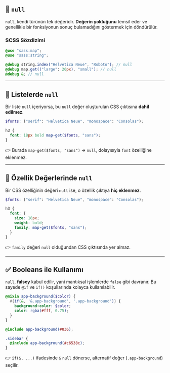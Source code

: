 ## 🚫 `null`

`null`, kendi türünün tek değeridir. **Değerin yokluğunu** temsil eder ve genellikle bir fonksiyonun sonuç bulamadığını göstermek için döndürülür.

### SCSS Sözdizimi

```scss
@use "sass:map";
@use "sass:string";

@debug string.index("Helvetica Neue", "Roboto"); // null
@debug map.get(("large": 20px), "small"); // null
@debug &; // null
```

---

## 📝 Listelerde `null`

Bir liste `null` içeriyorsa, bu `null` değer oluşturulan CSS çıktısına **dahil edilmez**.

```scss
$fonts: ("serif": "Helvetica Neue", "monospace": "Consolas");

h3 {
  font: 18px bold map-get($fonts, "sans");
}
```

👉 Burada `map-get($fonts, "sans")` → `null`, dolayısıyla `font` özelliğine eklenmez.

---

## 📝 Özellik Değerlerinde `null`

Bir CSS özelliğinin değeri `null` ise, o özellik çıktıya **hiç eklenmez**.

```scss
$fonts: ("serif": "Helvetica Neue", "monospace": "Consolas");

h3 {
  font: {
    size: 18px;
    weight: bold;
    family: map-get($fonts, "sans");
  }
}
```

👉 `family` değeri `null` olduğundan CSS çıktısında yer almaz.

---

## ✅ Booleans ile Kullanımı

`null`, **falsey** kabul edilir, yani mantıksal işlemlerde `false` gibi davranır.
Bu sayede `@if` ve `if()` koşullarında kolayca kullanılabilir.

```scss
@mixin app-background($color) {
  #{if(&, '&.app-background', '.app-background')} {
    background-color: $color;
    color: rgba(#fff, 0.75);
  }
}

@include app-background(#036);

.sidebar {
  @include app-background(#c6538c);
}
```

👉 `if(&, ...)` ifadesinde `&` `null` dönerse, alternatif değer (`.app-background`) seçilir.
